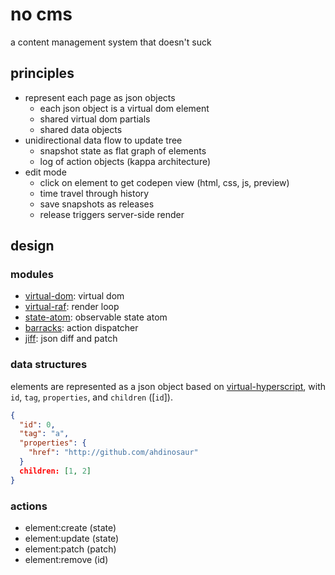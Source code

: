 # no cms

a content management system that doesn't suck

## principles

- represent each page as json objects
  - each json object is a virtual dom element
  - shared virtual dom partials
  - shared data objects
- unidirectional data flow to update tree
  - snapshot state as flat graph of elements
  - log of action objects (kappa architecture)
- edit mode
  - click on element to get codepen view (html, css, js, preview)
  - time travel through history
  - save snapshots as releases
  - release triggers server-side render

## design

### modules

- [virtual-dom](https://www.npmjs.com/package/virtual-dom): virtual dom
- [virtual-raf](https://www.npmjs.com/package/virtual-raf): render loop
- [state-atom](https://github.com/yoshuawuyts/state-atom): observable state atom
- [barracks](https://github.com/yoshuawuyts/barracks): action dispatcher
- [jiff](https://www.npmjs.com/package/jiff): json diff and patch

### data structures

elements are represented as a json object based on [virtual-hyperscript](https://github.com/Matt-Esch/virtual-dom/tree/master/virtual-hyperscript), with `id`, `tag`, `properties`, and `children` ([`id`]).

```json
{
  "id": 0,
  "tag": "a",
  "properties": {
    "href": "http://github.com/ahdinosaur"
  }
  children: [1, 2]
}
```

### actions

- element:create (state)
- element:update (state)
- element:patch (patch)
- element:remove (id)
